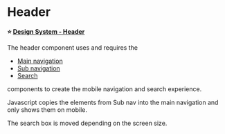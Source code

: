 # Header

**⭐ [Design System - Header](https://gold.designsystemau.org/components/header/)**

The header component uses and requires the
 * [Main navigation](main-nav)
 * [Sub navigation](sub-nav)
 * [Search](search)
 
components to create the mobile navigation and search experience. 

Javascript copies the elements from Sub nav into the main navigation and only shows them on mobile.

The search box is moved depending on the screen size.
